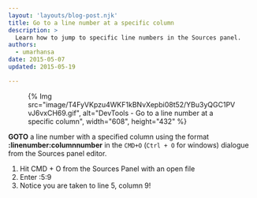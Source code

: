 ```yaml
---
layout: 'layouts/blog-post.njk'
title: Go to a line number at a specific column  
description: >
  Learn how to jump to specific line numbers in the Sources panel.
authors:
  - umarhansa
date: 2015-05-07
updated: 2015-05-19

---
```


<figure>
{% Img src="image/T4FyVKpzu4WKF1kBNvXepbi08t52/YBu3yQGC1PVvJ6vxCH69.gif", alt="DevTools - Go to a line number at a specific column", width="608", height="432" %}
</figure>

**GOTO** a line number with a specified column using the format **:linenumber:columnnumber** in the `CMD+O` (`Ctrl + O` for windows) dialogue from the Sources panel editor.


1. Hit CMD + O from the Sources Panel with an open file
1. Enter :5:9
1. Notice you are taken to line 5, column 9!




